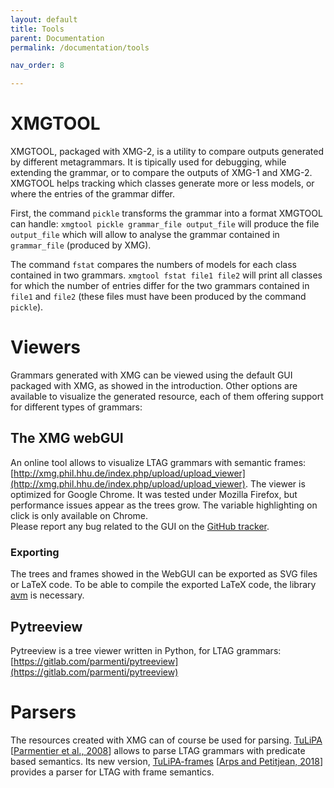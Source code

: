 ```yaml
---
layout: default
title: Tools
parent: Documentation
permalink: /documentation/tools

nav_order: 8

---
```


# XMGTOOL

XMGTOOL, packaged with XMG-2, is a utility to compare outputs generated by different metagrammars. It is tipically used for debugging, while extending the grammar, or to compare the outputs of XMG-1 and XMG-2. XMGTOOL helps tracking which classes generate more or less models, or where the entries of the grammar differ. 

First, the command `pickle` transforms the grammar into a format XMGTOOL can handle: `xmgtool pickle grammar_file output_file` will produce the file `output_file` which will allow to analyse the grammar contained in `grammar_file` (produced by XMG).

The command `fstat` compares the numbers of models for each class contained in two grammars. `xmgtool fstat file1 file2` will print all classes for which the number of entries differ for the two grammars contained in `file1` and `file2` (these files must have been produced by the command `pickle`).
    
# Viewers

Grammars generated with XMG can be viewed using the default GUI packaged with XMG, as showed in the introduction. Other options are available to visualize the generated resource, each of them offering support for different types of grammars:

##  The XMG webGUI
An online tool allows to visualize LTAG grammars with semantic frames: [http://xmg.phil.hhu.de/index.php/upload/upload_viewer](http://xmg.phil.hhu.de/index.php/upload/upload_viewer).
The viewer is optimized for Google Chrome. It was tested under Mozilla Firefox, but performance issues appear as the trees grow. The variable highlighting on click is only available on Chrome.  
Please report any bug related to the GUI on the [GitHub tracker](https://github.com/xmg-hhu/xmg-webgui).

### Exporting
The trees and frames showed in the WebGUI can be exported as SVG files or LaTeX code. To be able to compile the exported LaTeX code, the library [avm](https://nlp.stanford.edu/manning/tex/avm-doc.pdf) is necessary. 

##  Pytreeview
Pytreeview is a tree viewer written in Python, for LTAG grammars: [https://gitlab.com/parmenti/pytreeview](https://gitlab.com/parmenti/pytreeview)
    
# Parsers

The resources created with XMG can of course be used for parsing. [TuLiPA](https://sourcesup.cru.fr/tulipa/biblio.html) [[Parmentier et al., 2008](https://www.aclweb.org/anthology/W/W08/W08-2316.pdf)] allows to parse LTAG grammars with predicate based semantics. Its new version, [TuLiPA-frames](https://github.com/spetitjean/TuLiPA-frames/) [[Arps and Petitjean, 2018](http://www.lrec-conf.org/proceedings/lrec2018/pdf/567.pdf)] provides a parser for LTAG with frame semantics. 

